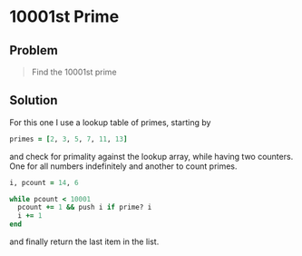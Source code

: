 # 10001st Prime

## Problem

> Find the $10001$st prime

## Solution

For this one I use a lookup table of primes, starting by 

```ruby
primes = [2, 3, 5, 7, 11, 13]
```

and check for primality against the lookup array, while having two counters. One for all numbers indefinitely and another to count primes.

```ruby
i, pcount = 14, 6

while pcount < 10001
  pcount += 1 && push i if prime? i
  i += 1
end
```

and finally return the last item in the list.